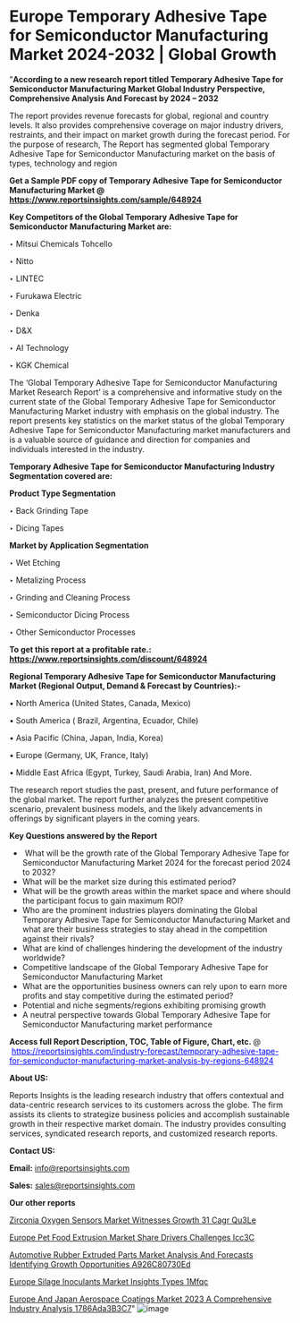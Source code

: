 # Europe Temporary Adhesive Tape for Semiconductor Manufacturing Market 2024-2032 | Global Growth

"<strong>According to a new research report titled Temporary Adhesive Tape for Semiconductor Manufacturing Market Global Industry Perspective, Comprehensive Analysis And Forecast by 2024 – 2032</strong>

The report provides revenue forecasts for global, regional and country levels. It also provides comprehensive coverage on major industry drivers, restraints, and their impact on market growth during the forecast period. For the purpose of research, The Report has segmented global Temporary Adhesive Tape for Semiconductor Manufacturing market on the basis of types, technology and region

<strong>Get a Sample PDF copy of Temporary Adhesive Tape for Semiconductor Manufacturing Market </strong><strong>@<a href=https://www.reportsinsights.com/sample/648924 style=color:#0000ff;> https://www.reportsinsights.com/sample/648924</a></strong></font>

<strong>Key Competitors of the Global Temporary Adhesive Tape for Semiconductor Manufacturing Market are:</strong>

‣ Mitsui Chemicals Tohcello

‣ Nitto

‣ LINTEC

‣ Furukawa Electric

‣ Denka

‣ D&X

‣ AI Technology

‣ KGK Chemical

The ‘Global Temporary Adhesive Tape for Semiconductor Manufacturing Market Research Report’ is a comprehensive and informative study on the current state of the Global Temporary Adhesive Tape for Semiconductor Manufacturing Market industry with emphasis on the global industry. The report presents key statistics on the market status of the global Temporary Adhesive Tape for Semiconductor Manufacturing market manufacturers and is a valuable source of guidance and direction for companies and individuals interested in the industry.

<strong>Temporary Adhesive Tape for Semiconductor Manufacturing Industry Segmentation covered are:</strong>

<strong>Product Type Segmentation</strong>

‣ Back Grinding Tape

‣ Dicing Tapes

<strong>Market by Application Segmentation</strong>

‣ Wet Etching

‣ Metalizing Process

‣ Grinding and Cleaning Process

‣ Semiconductor Dicing Process

‣ Other Semiconductor Processes

<strong>To get this report at a profitable rate.: <a href=https://www.reportsinsights.com/discount/648924 style=color:#0000ff;>https://www.reportsinsights.com/discount/648924</a></strong></font>

<strong>Regional Temporary Adhesive Tape for Semiconductor Manufacturing Market (Regional Output, Demand &amp; Forecast by Countries):-</strong>

• North America (United States, Canada, Mexico)

• South America ( Brazil, Argentina, Ecuador, Chile)

• Asia Pacific (China, Japan, India, Korea)

• Europe (Germany, UK, France, Italy)

• Middle East Africa (Egypt, Turkey, Saudi Arabia, Iran) And More.

The research report studies the past, present, and future performance of the global market. The report further analyzes the present competitive scenario, prevalent business models, and the likely advancements in offerings by significant players in the coming years.

<strong>Key Questions answered by the Report</strong>
<ul>
  <li> What will be the growth rate of the Global Temporary Adhesive Tape for Semiconductor Manufacturing Market 2024 for the forecast period 2024 to 2032?</li>
  <li>What will be the market size during this estimated period?</li>
  <li>What will be the growth areas within the market space and where should the participant focus to gain maximum ROI?</li>
  <li>Who are the prominent industries players dominating the Global Temporary Adhesive Tape for Semiconductor Manufacturing Market and what are their business strategies to stay ahead in the competition against their rivals?</li>
  <li>What are kind of challenges hindering the development of the industry worldwide?</li>
  <li>Competitive landscape of the Global Temporary Adhesive Tape for Semiconductor Manufacturing Market</li>
  <li>What are the opportunities business owners can rely upon to earn more profits and stay competitive during the estimated period?</li>
  <li>Potential and niche segments/regions exhibiting promising growth</li>
  <li>A neutral perspective towards Global Temporary Adhesive Tape for Semiconductor Manufacturing market performance</li>
</ul>
<strong>Access full Report Description, TOC, Table of Figure, Chart, etc. </strong>@  <a href=https://reportsinsights.com/industry-forecast/temporary-adhesive-tape-for-semiconductor-manufacturing-market-analysis-by-regions-648924 style=color:#0000ff;>https://reportsinsights.com/industry-forecast/temporary-adhesive-tape-for-semiconductor-manufacturing-market-analysis-by-regions-648924</a></font>

<strong><strong>About US</strong>:</strong>

Reports Insights is the leading research industry that offers contextual and data-centric research services to its customers across the globe. The firm assists its clients to strategize business policies and accomplish sustainable growth in their respective market domain. The industry provides consulting services, syndicated research reports, and customized research reports.

<strong>Contact US:</strong>

<p class=""""><b>Email:</b> <a href=mailto:info@reportsinsights.com>info@reportsinsights.com</a></p>
<p class=""""><b>Sales:</b> <a href=mailto:sales@reportsinsights.com>sales@reportsinsights.com</a></p>

<strong>Our other reports</strong>

<a href=https://www.linkedin.com/pulse/zirconia-oxygen-sensors-market-witnesses-growth-31-cagr-qu3le/>Zirconia Oxygen Sensors Market Witnesses Growth 31 Cagr Qu3Le</a>

<a href=https://www.linkedin.com/pulse/europe-pet-food-extrusion-market-share-drivers-challenges-icc3c/>Europe Pet Food Extrusion Market Share Drivers Challenges Icc3C</a>

<a href=https://medium.com/@anjalimore4366343/automotive-rubber-extruded-parts-market-analysis-and-forecasts-identifying-growth-opportunities-a926c80730ed>Automotive Rubber Extruded Parts Market Analysis And Forecasts Identifying Growth Opportunities A926C80730Ed</a>

<a href=https://www.linkedin.com/pulse/europe-silage-inoculants-market-insights-types-1mfqc/>Europe Silage Inoculants Market Insights Types 1Mfqc</a>

<a href=https://medium.com/@singhaakesh50/europe-and-japan-aerospace-coatings-market-2023-a-comprehensive-industry-analysis-1786ada3b3c7>Europe And Japan Aerospace Coatings Market 2023 A Comprehensive Industry Analysis 1786Ada3B3C7</a>"
![image](https://github.com/aanak123/RIMarketer1/assets/158471119/6262efda-d1d9-4237-b008-86c4eab810df)
